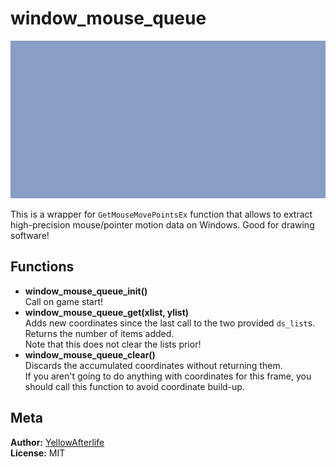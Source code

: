# window_mouse_queue

![](paint.gif)

This is a wrapper for `GetMouseMovePointsEx` function that allows to extract high-precision mouse/pointer motion data on Windows. Good for drawing software!

## Functions

- **window_mouse_queue_init()**  
  Call on game start!
- **window_mouse_queue_get(xlist, ylist)**  
  Adds new coordinates since the last call to the two provided `ds_list`s.  
  Returns the number of items added.  
  Note that this does not clear the lists prior!
- **window_mouse_queue_clear()**  
  Discards the accumulated coordinates without returning them.  
  If you aren't going to do anything with coordinates for this frame, you should call this function to avoid coordinate build-up.

## Meta

**Author:** [YellowAfterlife](https://github.com/YellowAfterlife)  
**License:** MIT